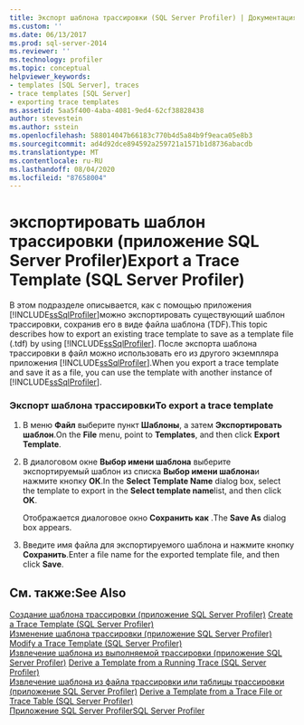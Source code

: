 ```yaml
---
title: Экспорт шаблона трассировки (SQL Server Profiler) | Документация Майкрософт
ms.custom: ''
ms.date: 06/13/2017
ms.prod: sql-server-2014
ms.reviewer: ''
ms.technology: profiler
ms.topic: conceptual
helpviewer_keywords:
- templates [SQL Server], traces
- trace templates [SQL Server]
- exporting trace templates
ms.assetid: 5aa5f400-4aba-4081-9ed4-62cf38828438
author: stevestein
ms.author: sstein
ms.openlocfilehash: 588014047b66183c770b4d5a84b9f9eaca05e8b3
ms.sourcegitcommit: ad4d92dce894592a259721a1571b1d8736abacdb
ms.translationtype: MT
ms.contentlocale: ru-RU
ms.lasthandoff: 08/04/2020
ms.locfileid: "87658004"
---
```

# <a name="export-a-trace-template-sql-server-profiler"></a><span data-ttu-id="4dd60-102">экспортировать шаблон трассировки (приложение SQL Server Profiler)</span><span class="sxs-lookup"><span data-stu-id="4dd60-102">Export a Trace Template (SQL Server Profiler)</span></span>
  <span data-ttu-id="4dd60-103">В этом подразделе описывается, как с помощью приложения [!INCLUDE[ssSqlProfiler](../../includes/sssqlprofiler-md.md)]можно экспортировать существующий шаблон трассировки, сохранив его в виде файла шаблона (TDF).</span><span class="sxs-lookup"><span data-stu-id="4dd60-103">This topic describes how to export an existing trace template to save as a template file (.tdf) by using [!INCLUDE[ssSqlProfiler](../../includes/sssqlprofiler-md.md)].</span></span> <span data-ttu-id="4dd60-104">После экспорта шаблона трассировки в файл можно использовать его из другого экземпляра приложения [!INCLUDE[ssSqlProfiler](../../includes/sssqlprofiler-md.md)].</span><span class="sxs-lookup"><span data-stu-id="4dd60-104">When you export a trace template and save it as a file, you can use the template with another instance of [!INCLUDE[ssSqlProfiler](../../includes/sssqlprofiler-md.md)].</span></span>  
  
### <a name="to-export-a-trace-template"></a><span data-ttu-id="4dd60-105">Экспорт шаблона трассировки</span><span class="sxs-lookup"><span data-stu-id="4dd60-105">To export a trace template</span></span>  
  
1.  <span data-ttu-id="4dd60-106">В меню **Файл** выберите пункт **Шаблоны**, а затем **Экспортировать шаблон**.</span><span class="sxs-lookup"><span data-stu-id="4dd60-106">On the **File** menu, point to **Templates**, and then click **Export Template**.</span></span>  
  
2.  <span data-ttu-id="4dd60-107">В диалоговом окне **Выбор имени шаблона** выберите экспортируемый шаблон из списка **Выбор имени шаблона**и нажмите кнопку **ОК**.</span><span class="sxs-lookup"><span data-stu-id="4dd60-107">In the **Select Template Name** dialog box, select the template to export in the **Select template name**list, and then click **OK**.</span></span>  
  
     <span data-ttu-id="4dd60-108">Отображается диалоговое окно **Сохранить как** .</span><span class="sxs-lookup"><span data-stu-id="4dd60-108">The **Save As** dialog box appears.</span></span>  
  
3.  <span data-ttu-id="4dd60-109">Введите имя файла для экспортируемого шаблона и нажмите кнопку **Сохранить**.</span><span class="sxs-lookup"><span data-stu-id="4dd60-109">Enter a file name for the exported template file, and then click **Save**.</span></span>  
  
## <a name="see-also"></a><span data-ttu-id="4dd60-110">См. также:</span><span class="sxs-lookup"><span data-stu-id="4dd60-110">See Also</span></span>  
 <span data-ttu-id="4dd60-111">[Создание шаблона трассировки (приложение SQL Server Profiler)](create-a-trace-template-sql-server-profiler.md) </span><span class="sxs-lookup"><span data-stu-id="4dd60-111">[Create a Trace Template &#40;SQL Server Profiler&#41;](create-a-trace-template-sql-server-profiler.md) </span></span>  
 <span data-ttu-id="4dd60-112">[Изменение шаблона трассировки (приложение SQL Server Profiler)](../../database-engine/modify-a-trace-template-sql-server-profiler.md) </span><span class="sxs-lookup"><span data-stu-id="4dd60-112">[Modify a Trace Template &#40;SQL Server Profiler&#41;](../../database-engine/modify-a-trace-template-sql-server-profiler.md) </span></span>  
 <span data-ttu-id="4dd60-113">[Извлечение шаблона из выполняемой трассировки (приложение SQL Server Profiler)](derive-a-template-from-a-running-trace-sql-server-profiler.md) </span><span class="sxs-lookup"><span data-stu-id="4dd60-113">[Derive a Template from a Running Trace &#40;SQL Server Profiler&#41;](derive-a-template-from-a-running-trace-sql-server-profiler.md) </span></span>  
 <span data-ttu-id="4dd60-114">[Извлечение шаблона из файла трассировки или таблицы трассировки (приложение SQL Server Profiler)](derive-a-template-from-a-trace-file-or-trace-table-sql-server-profiler.md) </span><span class="sxs-lookup"><span data-stu-id="4dd60-114">[Derive a Template from a Trace File or Trace Table &#40;SQL Server Profiler&#41;](derive-a-template-from-a-trace-file-or-trace-table-sql-server-profiler.md) </span></span>  
 [<span data-ttu-id="4dd60-115">Приложение SQL Server Profiler</span><span class="sxs-lookup"><span data-stu-id="4dd60-115">SQL Server Profiler</span></span>](sql-server-profiler.md)  
  
  
